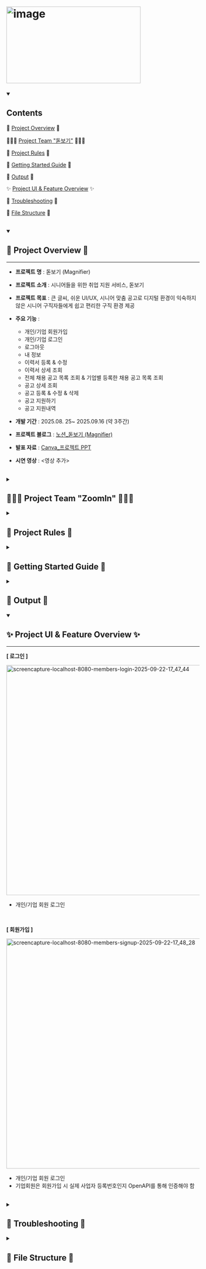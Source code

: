 # <img width="350" height="200" alt="image" src="https://github.com/user-attachments/assets/01166366-08f1-4ac5-bba2-4ab1c87a1310" />


<!-- --------------------------------------------------------------------------------------------------------------- -->
<!--## Contents-->
<details open>
<summary><h2> Contents </h2></summary>

🚀 [Project Overview](#--Project-Overview--) 🚀

🧑‍🤝‍🧑 [Project Team "돋보기"](#--Project-Team-돋보기--) 🧑‍🤝‍🧑

📜 [Project Rules](#--Project-Rules--) 📜

🚩 [Getting Started Guide](#--Getting-Started-Guide--) 🚩

🎨 [Output](#--Output--) 🎨

✨ [Project UI & Feature Overview](#--Project-UI--Feature-Overview--) ✨

🔧 [Troubleshooting](#--Troubleshooting--) 🔧

📂 [File Structure](#--File-Structure--) 📂
<br>
<br>
</details>



<!-- --------------------------------------------------------------------------------------------------------------- -->
<!--## 🚀 Project Overview 🚀-->
<details open>
<summary><h2> 🚀 Project Overview 🚀 </h2></summary>
<hr noshade>

- __프로젝트 명__ : 돋보기 (Magnifier)

- __프로젝트 소개__ : 시니어들을 위한 취업 지원 서비스, 돋보기

- __프로젝트 목표__ : 큰 글씨, 쉬운 UI/UX, 시니어 맞춤 공고로 디지털 환경이 익숙하지 않은 시니어 구직자들에게 쉽고 편리한 구직 환경 제공

- __주요 기능__ :
  - 개인/기업 회원가입
  - 개인/기업 로그인
  - 로그아웃
  - 내 정보
  - 이력서 등록 & 수정
  - 이력서 상세 조회
  - 전체 채용 공고 목록 조회 & 기업별 등록한 채용 공고 목록 조회
  - 공고 상세 조회
  - 공고 등록 & 수정 & 삭제
  - 공고 지원하기
  - 공고 지원내역

- __개발 기간__ : 2025.08. 25~ 2025.09.16 (약 3주간)

- __프로젝트 블로그__ : [노션_돋보기 (Magnifier)](https://www.notion.so/KOSA-2-25aebb90731b80778e09d9c5b46d1451)

- __발표 자료__ : [Canva_프로젝트 PPT](https://www.canva.com/design/DAGzBL_Y42o/XN6zYoycwCQ4e13muPccbw/edit)

- __시연 영상__ : <영상 추가>
<br>
</details>



<!-- --------------------------------------------------------------------------------------------------------------- -->
<!--## 🧑‍🤝‍🧑 Project Team "ZoomIn" 🧑‍🤝‍🧑-->
<details>
<summary><h2> 🧑‍🤝‍🧑 Project Team "ZoomIn" 🧑‍🤝‍🧑 </h2></summary>
<hr noshade>

&nbsp;&nbsp;&nbsp;&nbsp;KOSA_2차 프로젝트 팀 ZOOMIN

&nbsp;&nbsp;&nbsp;&nbsp;&nbsp;&nbsp;: 사회적 취약 계층인 시니어에게 관심을 기울이고, 그들의 어려움도 확대하여 세심하게 들여다보겠다는 의지를 담음
<br>
<br>

&nbsp;&nbsp;__[ 팀원 소개 ]__

|<img src="https://avatars.githubusercontent.com/u/97112125?v=4" width="150" height="150"/>|<img src="https://avatars.githubusercontent.com/u/109258144?v=4" width="150" height="150"/>|<img src="https://avatars.githubusercontent.com/u/219790960?v=4" width="150" height="150"/>|
|:-:|:-:|:-:|
|Kiseong Kim<br/>[@kks1177](https://github.com/kks1177)|kimkyongah<br/>[@hagnoykmik](https://github.com/hagnoykmik)|lsw1096<br/>[@leesangwoo-dev](https://github.com/leesangwoo-dev)|

<br>
</details>



<!-- --------------------------------------------------------------------------------------------------------------- -->
<!--## 📜 Project Rules 📜-->
<details>
<summary><h2> 📜 Project Rules 📜 </h2></summary>
<hr noshade>

### 개발 환경 (버전참고)
- __Environment__ : Spring Tools 3.9 for Eclipse, Oracle SQL Developer(^20.4.0.379), git(^2.50.0), github
- __Language__ :  Java 8
- __Framwork__ :
  - Spring Framework 5
  - Spring Web MVC
  - Spring Security
- __Library__
  - Maven
  - MyBatis
  - HikariCP
  - JUnit 4
  - lombok-1.18.38.jar
- __DB__: OracleDB
- __Communication__ : notion, figma, erdcloud, canva

### Code Convention
- https://www.notion.so/25eebb90731b808ca3e5c1d93d833aa9

<br>

### 프로젝트 운영 방식 및 Rules 예시
  ####     __[ 깃허브 규칙 ]__
  - 브랜치 이름 : 기능 이름

  ####     __[ Commit Convention ]__

| 타입     | 설명                                                         |
| -------- | ------------------------------------------------------------ |
| Feat     | 기능 구현                                                    |
| Fix      | 버그 수정                                                    |
| Refactor | 코드 리팩토링                                                |
| chore    | 빌드 task 수정, 패키지 매니저 수정 (pom.xml 등)              |
| Style    | 코드 스타일링 관련 코드 추가/수정                            |
| Minor    | 마이너 한 변경사항 (오타 수정, 탭 사이즈 변경, 변수명 변경 등) |
| test     | 테스트 코드, 리팩토링 테스트 코드 추가                        |
| Docs     | 문서 추가/수정 (README.md, .gitignore 등)                   |
| Dir      | 폴더 구조 수정                                              |

  ####     __[ 커밋 메시지 예시 ]__
&nbsp;&nbsp; __FEAT : 신규 input 태그에 대한 이벤트 함수 추가__
<br>
<br>
</details>



<!-- --------------------------------------------------------------------------------------------------------------- -->
<!--## 🚩 Getting Started Guide 🚩-->
<details>
<summary><h2> 🚩 Getting Started Guide 🚩 </h2></summary>
<hr noshade>

### Installation
```bash
$ git clone https://github.com/KOSA-MSAFullStack/2ndProject_Magnifier.git
$ cd 2ndProject_Magnifier
```

### DB (ERD Cloud)
- https://www.notion.so/SQL-25eebb90731b807c9839f75ac6eb1aaa
<br>
</details>



<!-- --------------------------------------------------------------------------------------------------------------- -->
<!--## 🎨 Output 🎨-->
<details>
<summary><h2> 🎨 Output 🎨 </h2></summary>
<hr noshade>
  
- ### Wireframe (Figma)
<img width="900" height="600" alt="image" src="https://github.com/user-attachments/assets/14677861-3d4f-42b3-a3d7-faf01af6f1c7" />
  
- ### ERD (ERD Cloud)
<img width="900" height="600" alt="image" src="https://github.com/user-attachments/assets/3c46b3b3-7107-4f38-ae9a-f115287ab085" />

<br>
</details>



<!-- --------------------------------------------------------------------------------------------------------------- -->
<!--## ✨ Project UI & Feature Overview ✨-->
<details open>
<summary><h2> ✨ Project UI & Feature Overview ✨ </h2></summary>
<hr noshade>

**[ 로그인 ]**

<img width="800" height="600" alt="screencapture-localhost-8080-members-login-2025-09-22-17_47_44" src="https://github.com/user-attachments/assets/f1ba63ff-985b-4e89-a71d-42f72285d128" />
<br>

- 개인/기업 회원 로그인
<br>


**[ 회원가입 ]**

<img width="800" height="600" alt="screencapture-localhost-8080-members-signup-2025-09-22-17_48_28" src="https://github.com/user-attachments/assets/5abbd7a7-ce98-49ec-83a8-b047a0d82fa1" />
<br>

- 개인/기업 회원 로그인
- 기업회원은 회원가입 시 실제 사업자 등록번호인지 OpenAPI를 통해 인증해야 함
<br>
</details>



<!-- --------------------------------------------------------------------------------------------------------------- -->
<!--## 🔧 Troubleshooting 🔧-->
<details>
<summary><h2> 🔧 Troubleshooting 🔧 </h2></summary>
<hr noshade>

<br>
</details>



<!-- --------------------------------------------------------------------------------------------------------------- -->
<!--## 📂 File Structure 📂-->
<details>
<summary><h2> 📂 File Structure 📂 </h2></summary>
<hr noshade>

```
📦src
 ┣ 📂main
 ┃ ┣ 📂java
 ┃ ┃ ┗ 📂com
 ┃ ┃ ┃ ┗ 📂magnifier
 ┃ ┃ ┃ ┃ ┣ 📂applylist
 ┃ ┃ ┃ ┃ ┃ ┣ 📂controller
 ┃ ┃ ┃ ┃ ┃ ┃ ┗ 📜ApplylistController.java
 ┃ ┃ ┃ ┃ ┃ ┣ 📂dto
 ┃ ┃ ┃ ┃ ┃ ┃ ┣ 📜EnterpriseApplylistDto.java
 ┃ ┃ ┃ ┃ ┃ ┃ ┗ 📜MemberApplylistDto.java
 ┃ ┃ ┃ ┃ ┃ ┣ 📂entity
 ┃ ┃ ┃ ┃ ┃ ┃ ┗ 📜Applylist.java
 ┃ ┃ ┃ ┃ ┃ ┣ 📂mapper
 ┃ ┃ ┃ ┃ ┃ ┃ ┣ 📜ApplylistInsertMapper.java
 ┃ ┃ ┃ ┃ ┃ ┃ ┗ 📜ApplylistMapper.java
 ┃ ┃ ┃ ┃ ┃ ┗ 📂service
 ┃ ┃ ┃ ┃ ┃ ┃ ┣ 📜ApplylistService.java
 ┃ ┃ ┃ ┃ ┃ ┃ ┗ 📜ApplylistServiceImpl.java
 ┃ ┃ ┃ ┃ ┣ 📂enterprise
 ┃ ┃ ┃ ┃ ┃ ┣ 📂controller
 ┃ ┃ ┃ ┃ ┃ ┃ ┣ 📜EnterpriseApiController.java
 ┃ ┃ ┃ ┃ ┃ ┃ ┗ 📜EnterpriseController.java
 ┃ ┃ ┃ ┃ ┃ ┣ 📂dto
 ┃ ┃ ┃ ┃ ┃ ┃ ┣ 📜CreateEnterpriseRequest.java
 ┃ ┃ ┃ ┃ ┃ ┃ ┣ 📜FindEnterpriseResponse.java
 ┃ ┃ ┃ ┃ ┃ ┃ ┗ 📜UpdateEnterpriseRequest.java
 ┃ ┃ ┃ ┃ ┃ ┣ 📂entity
 ┃ ┃ ┃ ┃ ┃ ┃ ┗ 📜Enterprise.java
 ┃ ┃ ┃ ┃ ┃ ┣ 📂mapper
 ┃ ┃ ┃ ┃ ┃ ┃ ┗ 📜EnterpriseMapper.java
 ┃ ┃ ┃ ┃ ┃ ┗ 📂service
 ┃ ┃ ┃ ┃ ┃ ┃ ┣ 📜EnterpriseService.java
 ┃ ┃ ┃ ┃ ┃ ┃ ┗ 📜EnterpriseServiceImpl.java
 ┃ ┃ ┃ ┃ ┣ 📂member
 ┃ ┃ ┃ ┃ ┃ ┣ 📂controller
 ┃ ┃ ┃ ┃ ┃ ┃ ┣ 📜MemberApiController.java
 ┃ ┃ ┃ ┃ ┃ ┃ ┗ 📜MemberController.java
 ┃ ┃ ┃ ┃ ┃ ┣ 📂dto
 ┃ ┃ ┃ ┃ ┃ ┃ ┣ 📜CheckIdRequest.java
 ┃ ┃ ┃ ┃ ┃ ┃ ┣ 📜CreateMemberRequest.java
 ┃ ┃ ┃ ┃ ┃ ┃ ┣ 📜FindMemberResponse.java
 ┃ ┃ ┃ ┃ ┃ ┃ ┗ 📜UpdateMemberRequest.java
 ┃ ┃ ┃ ┃ ┃ ┣ 📂entity
 ┃ ┃ ┃ ┃ ┃ ┃ ┗ 📜Member.java
 ┃ ┃ ┃ ┃ ┃ ┣ 📂mapper
 ┃ ┃ ┃ ┃ ┃ ┃ ┗ 📜MemberMapper.java
 ┃ ┃ ┃ ┃ ┃ ┗ 📂service
 ┃ ┃ ┃ ┃ ┃ ┃ ┣ 📜MemberService.java
 ┃ ┃ ┃ ┃ ┃ ┃ ┗ 📜MemberServiceImpl.java
 ┃ ┃ ┃ ┃ ┣ 📂recruit
 ┃ ┃ ┃ ┃ ┃ ┣ 📂controller
 ┃ ┃ ┃ ┃ ┃ ┃ ┣ 📜RecruitApiController.java
 ┃ ┃ ┃ ┃ ┃ ┃ ┗ 📜RecruitController.java
 ┃ ┃ ┃ ┃ ┃ ┣ 📂dto
 ┃ ┃ ┃ ┃ ┃ ┃ ┗ 📜RecruitDto.java
 ┃ ┃ ┃ ┃ ┃ ┣ 📂entity
 ┃ ┃ ┃ ┃ ┃ ┃ ┗ 📜Recruit.java
 ┃ ┃ ┃ ┃ ┃ ┣ 📂mapper
 ┃ ┃ ┃ ┃ ┃ ┃ ┗ 📜RecruitMapper.java
 ┃ ┃ ┃ ┃ ┃ ┗ 📂service
 ┃ ┃ ┃ ┃ ┃ ┃ ┣ 📜RecruitService.java
 ┃ ┃ ┃ ┃ ┃ ┃ ┗ 📜RecruitServiceImpl.java
 ┃ ┃ ┃ ┃ ┣ 📂resume
 ┃ ┃ ┃ ┃ ┃ ┣ 📂career
 ┃ ┃ ┃ ┃ ┃ ┃ ┣ 📂dto
 ┃ ┃ ┃ ┃ ┃ ┃ ┃ ┗ 📜CareerDto.java
 ┃ ┃ ┃ ┃ ┃ ┃ ┗ 📂mapper
 ┃ ┃ ┃ ┃ ┃ ┃ ┃ ┗ 📜CareerMapper.java
 ┃ ┃ ┃ ┃ ┃ ┣ 📂controller
 ┃ ┃ ┃ ┃ ┃ ┃ ┗ 📜ResumeController.java
 ┃ ┃ ┃ ┃ ┃ ┣ 📂dto
 ┃ ┃ ┃ ┃ ┃ ┃ ┗ 📜ResumeDto.java
 ┃ ┃ ┃ ┃ ┃ ┣ 📂license
 ┃ ┃ ┃ ┃ ┃ ┃ ┣ 📂dto
 ┃ ┃ ┃ ┃ ┃ ┃ ┃ ┗ 📜LicenseDto.java
 ┃ ┃ ┃ ┃ ┃ ┃ ┗ 📂mapper
 ┃ ┃ ┃ ┃ ┃ ┃ ┃ ┗ 📜LicenseMapper.java
 ┃ ┃ ┃ ┃ ┃ ┣ 📂mapper
 ┃ ┃ ┃ ┃ ┃ ┃ ┗ 📜ResumeMapper.java
 ┃ ┃ ┃ ┃ ┃ ┗ 📂service
 ┃ ┃ ┃ ┃ ┃ ┃ ┣ 📜ResumeService.java
 ┃ ┃ ┃ ┃ ┃ ┃ ┗ 📜ResumeServiceImpl.java
 ┃ ┃ ┃ ┃ ┗ 📂security
 ┃ ┃ ┃ ┃ ┃ ┣ 📂controller
 ┃ ┃ ┃ ┃ ┃ ┃ ┗ 📜CommonController.java
 ┃ ┃ ┃ ┃ ┃ ┣ 📂domain
 ┃ ┃ ┃ ┃ ┃ ┃ ┣ 📜CustomEnterprise.java
 ┃ ┃ ┃ ┃ ┃ ┃ ┗ 📜CustomMember.java
 ┃ ┃ ┃ ┃ ┃ ┣ 📜CustomAccessDeniedHandler.java
 ┃ ┃ ┃ ┃ ┃ ┣ 📜CustomLoginSuccessHandler.java
 ┃ ┃ ┃ ┃ ┃ ┣ 📜CustomUserDetailsServiceEnterprise.java
 ┃ ┃ ┃ ┃ ┃ ┗ 📜CustomUserDetailsServiceMember.java
 ┃ ┣ 📂resources
 ┃ ┃ ┣ 📂com
 ┃ ┃ ┃ ┗ 📂magnifier
 ┃ ┃ ┃ ┃ ┣ 📂applylist
 ┃ ┃ ┃ ┃ ┃ ┗ 📂mapper
 ┃ ┃ ┃ ┃ ┃ ┃ ┣ 📜ApplylistInsertMapper.xml
 ┃ ┃ ┃ ┃ ┃ ┃ ┗ 📜ApplylistMapper.xml
 ┃ ┃ ┃ ┃ ┣ 📂enterprise
 ┃ ┃ ┃ ┃ ┃ ┗ 📂mapper
 ┃ ┃ ┃ ┃ ┃ ┃ ┗ 📜EnterpriseMapper.xml
 ┃ ┃ ┃ ┃ ┣ 📂member
 ┃ ┃ ┃ ┃ ┃ ┗ 📂mapper
 ┃ ┃ ┃ ┃ ┃ ┃ ┗ 📜MemberMapper.xml
 ┃ ┃ ┃ ┃ ┣ 📂recruit
 ┃ ┃ ┃ ┃ ┃ ┗ 📂mapper
 ┃ ┃ ┃ ┃ ┃ ┃ ┗ 📜RecruitMapper.xml
 ┃ ┃ ┃ ┃ ┗ 📂resume
 ┃ ┃ ┃ ┃ ┃ ┣ 📂career
 ┃ ┃ ┃ ┃ ┃ ┃ ┗ 📂mapper
 ┃ ┃ ┃ ┃ ┃ ┃ ┃ ┗ 📜CareerMapper.xml
 ┃ ┃ ┃ ┃ ┃ ┣ 📂license
 ┃ ┃ ┃ ┃ ┃ ┃ ┗ 📂mapper
 ┃ ┃ ┃ ┃ ┃ ┃ ┃ ┗ 📜LicenseMapper.xml
 ┃ ┃ ┃ ┃ ┃ ┗ 📂mapper
 ┃ ┃ ┃ ┃ ┃ ┃ ┗ 📜ResumeMapper.xml
 ┃ ┃ ┣ 📜log4j.xml
 ┃ ┃ ┗ 📜log4jdbc.log4j2.properties
 ┃ ┗ 📂webapp
 ┃ ┃ ┣ 📂resources
 ┃ ┃ ┃ ┣ 📂css
 ┃ ┃ ┃ ┃ ┣ 📜applylist.css
 ┃ ┃ ┃ ┃ ┣ 📜common.css
 ┃ ┃ ┃ ┃ ┣ 📜login.css
 ┃ ┃ ┃ ┃ ┣ 📜logout.css
 ┃ ┃ ┃ ┃ ┣ 📜recruit-detail.css
 ┃ ┃ ┃ ┃ ┣ 📜recruit.css
 ┃ ┃ ┃ ┃ ┣ 📜resume.css
 ┃ ┃ ┃ ┃ ┗ 📜signup.css
 ┃ ┃ ┃ ┗ 📂images
 ┃ ┃ ┃ ┃ ┗ 📜logo.png
 ┃ ┃ ┗ 📂WEB-INF
 ┃ ┃ ┃ ┣ 📂spring
 ┃ ┃ ┃ ┃ ┣ 📂appServlet
 ┃ ┃ ┃ ┃ ┃ ┗ 📜servlet-context.xml
 ┃ ┃ ┃ ┃ ┣ 📜root-context.xml
 ┃ ┃ ┃ ┃ ┗ 📜security-context.xml
 ┃ ┃ ┃ ┣ 📂views
 ┃ ┃ ┃ ┃ ┣ 📂common
 ┃ ┃ ┃ ┃ ┃ ┗ 📜navbar.jsp
 ┃ ┃ ┃ ┃ ┣ 📂enterprises
 ┃ ┃ ┃ ┃ ┃ ┣ 📜applylist.jsp
 ┃ ┃ ┃ ┃ ┃ ┣ 📜login.jsp
 ┃ ┃ ┃ ┃ ┃ ┣ 📜memberResume.jsp
 ┃ ┃ ┃ ┃ ┃ ┣ 📜mypage.jsp
 ┃ ┃ ┃ ┃ ┃ ┗ 📜signup.jsp
 ┃ ┃ ┃ ┃ ┣ 📂members
 ┃ ┃ ┃ ┃ ┃ ┣ 📜applylist.jsp
 ┃ ┃ ┃ ┃ ┃ ┣ 📜login.jsp
 ┃ ┃ ┃ ┃ ┃ ┣ 📜mypage.jsp
 ┃ ┃ ┃ ┃ ┃ ┗ 📜signup.jsp
 ┃ ┃ ┃ ┃ ┣ 📂recruits
 ┃ ┃ ┃ ┃ ┃ ┣ 📜detail.jsp
 ┃ ┃ ┃ ┃ ┃ ┣ 📜list.jsp
 ┃ ┃ ┃ ┃ ┃ ┣ 📜listById.jsp
 ┃ ┃ ┃ ┃ ┃ ┣ 📜modify.jsp
 ┃ ┃ ┃ ┃ ┃ ┗ 📜register.jsp
 ┃ ┃ ┃ ┃ ┣ 📂resumes
 ┃ ┃ ┃ ┃ ┃ ┣ 📜form.jsp
 ┃ ┃ ┃ ┃ ┃ ┣ 📜resume.jsp
 ┃ ┃ ┃ ┃ ┃ ┗ 📜view.jsp
 ┃ ┃ ┃ ┃ ┗ 📜accessError.jsp
 ┃ ┃ ┃ ┗ 📜web.xml
 ┗ 📂test
 ┃ ┣ 📂java
 ┃ ┃ ┗ 📂com
 ┃ ┃ ┃ ┗ 📂magnifier
 ┃ ┃ ┃ ┃ ┣ 📂applylist
 ┃ ┃ ┃ ┃ ┃ ┗ 📂mapper
 ┃ ┃ ┃ ┃ ┃ ┃ ┗ 📜MemberApplylistMapperTest.java
 ┃ ┃ ┃ ┃ ┣ 📂controller
 ┃ ┃ ┃ ┃ ┃ ┣ 📜DataSourceTests.java
 ┃ ┃ ┃ ┃ ┃ ┗ 📜JDBCTests.java
 ┃ ┃ ┃ ┃ ┣ 📂enterprise
 ┃ ┃ ┃ ┃ ┃ ┗ 📂mapper
 ┃ ┃ ┃ ┃ ┃ ┃ ┗ 📜EnterpriseMapperTest.java
 ┃ ┃ ┃ ┃ ┣ 📂member
 ┃ ┃ ┃ ┃ ┃ ┗ 📂mapper
 ┃ ┃ ┃ ┃ ┃ ┃ ┗ 📜MemberMapperTest.java
 ┃ ┃ ┃ ┃ ┣ 📂recruit
 ┃ ┃ ┃ ┃ ┃ ┣ 📂controller
 ┃ ┃ ┃ ┃ ┃ ┃ ┗ 📜RecruitControllerTest.java
 ┃ ┃ ┃ ┃ ┃ ┣ 📂mapper
 ┃ ┃ ┃ ┃ ┃ ┃ ┣ 📜RecruitMapperTest_delete.java
 ┃ ┃ ┃ ┃ ┃ ┃ ┣ 📜RecruitMapperTest_detail.java
 ┃ ┃ ┃ ┃ ┃ ┃ ┣ 📜RecruitMapperTest_list.java
 ┃ ┃ ┃ ┃ ┃ ┃ ┣ 📜RecruitMapperTest_listById.java
 ┃ ┃ ┃ ┃ ┃ ┃ ┣ 📜RecruitMapperTest_modify.java
 ┃ ┃ ┃ ┃ ┃ ┃ ┗ 📜RecruitMapperTest_register.java
 ┃ ┃ ┃ ┃ ┃ ┗ 📂service
 ┃ ┃ ┃ ┃ ┃ ┃ ┣ 📜RecruitServiceTest_delete.java
 ┃ ┃ ┃ ┃ ┃ ┃ ┣ 📜RecruitServiceTest_detail.java
 ┃ ┃ ┃ ┃ ┃ ┃ ┣ 📜RecruitServiceTest_list.java
 ┃ ┃ ┃ ┃ ┃ ┃ ┣ 📜RecruitServiceTest_listById.java
 ┃ ┃ ┃ ┃ ┃ ┃ ┣ 📜RecruitServiceTest_modify.java
 ┃ ┃ ┃ ┃ ┃ ┃ ┗ 📜RecruitServiceTest_register.java
 ┃ ┃ ┃ ┃ ┣ 📂resume
 ┃ ┃ ┃ ┃ ┃ ┣ 📂controller
 ┃ ┃ ┃ ┃ ┃ ┃ ┗ 📜ResumeControllerTest.java
 ┃ ┃ ┃ ┃ ┃ ┣ 📂mapper
 ┃ ┃ ┃ ┃ ┃ ┃ ┣ 📜CareerMapperDeleteTest.java
 ┃ ┃ ┃ ┃ ┃ ┃ ┣ 📜CareerMapperModifyTest.java
 ┃ ┃ ┃ ┃ ┃ ┃ ┣ 📜CareerMapperTest.java
 ┃ ┃ ┃ ┃ ┃ ┃ ┣ 📜LicenseMapperDeleteTest.java
 ┃ ┃ ┃ ┃ ┃ ┃ ┣ 📜LicenseMapperModifyTest.java
 ┃ ┃ ┃ ┃ ┃ ┃ ┣ 📜LicenseMapperTest.java
 ┃ ┃ ┃ ┃ ┃ ┃ ┣ 📜ResumeMapperModifyTest.java
 ┃ ┃ ┃ ┃ ┃ ┃ ┗ 📜ResumeMapperTest.java
 ┃ ┃ ┃ ┃ ┃ ┗ 📂service
 ┃ ┃ ┃ ┃ ┃ ┃ ┣ 📜ResumeServiceModifyTest.java
 ┃ ┃ ┃ ┃ ┃ ┃ ┗ 📜ResumeServiceTest.java
 ┃ ┃ ┃ ┃ ┗ 📂security
 ┃ ┃ ┃ ┃ ┃ ┣ 📜EnterpriseTests.java
 ┃ ┃ ┃ ┃ ┃ ┗ 📜MemberTests.java
 ┃ ┗ 📂resources
 ┃ ┃ ┗ 📜log4j.xml
```

<br>
</details>
